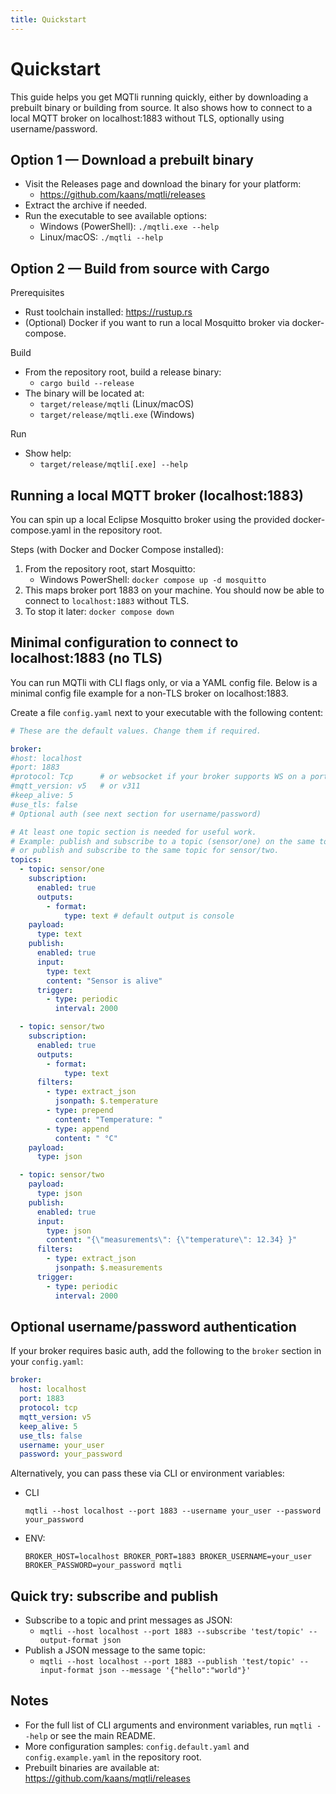 ```yaml
---
title: Quickstart
---
```


Quickstart
==========

This guide helps you get MQTli running quickly, either by downloading a prebuilt binary or building from source. It also shows how to connect to a local MQTT broker on localhost:1883 without TLS, optionally using username/password.

Option 1 — Download a prebuilt binary
-------------------------------------
- Visit the Releases page and download the binary for your platform:
  - https://github.com/kaans/mqtli/releases
- Extract the archive if needed.
- Run the executable to see available options:
  - Windows (PowerShell): `./mqtli.exe --help`
  - Linux/macOS: `./mqtli --help`

Option 2 — Build from source with Cargo
---------------------------------------
Prerequisites
- Rust toolchain installed: https://rustup.rs
- (Optional) Docker if you want to run a local Mosquitto broker via docker-compose.

Build
- From the repository root, build a release binary:
  - `cargo build --release`
- The binary will be located at:
  - `target/release/mqtli` (Linux/macOS)
  - `target/release/mqtli.exe` (Windows)

Run
- Show help:
  - `target/release/mqtli[.exe] --help`

Running a local MQTT broker (localhost:1883)
-------------------------------------------
You can spin up a local Eclipse Mosquitto broker using the provided docker-compose.yaml in the repository root.

Steps (with Docker and Docker Compose installed):
1) From the repository root, start Mosquitto:
   - Windows PowerShell: `docker compose up -d mosquitto`
2) This maps broker port 1883 on your machine. You should now be able to connect to `localhost:1883` without TLS.
3) To stop it later: `docker compose down`

Minimal configuration to connect to localhost:1883 (no TLS)
-----------------------------------------------------------
You can run MQTli with CLI flags only, or via a YAML config file. Below is a minimal config file example for a non‑TLS broker on localhost:1883.

Create a file `config.yaml` next to your executable with the following content:

```yaml
# These are the default values. Change them if required.

broker:
#host: localhost
#port: 1883
#protocol: Tcp      # or websocket if your broker supports WS on a port
#mqtt_version: v5   # or v311
#keep_alive: 5
#use_tls: false
# Optional auth (see next section for username/password)

# At least one topic section is needed for useful work.
# Example: publish and subscribe to a topic (sensor/one) on the same topic entry,
# or publish and subscribe to the same topic for sensor/two.
topics:
  - topic: sensor/one
    subscription:
      enabled: true
      outputs:
        - format:
            type: text # default output is console
    payload:
      type: text
    publish:
      enabled: true
      input:
        type: text
        content: "Sensor is alive"
      trigger:
        - type: periodic
          interval: 2000

  - topic: sensor/two
    subscription:
      enabled: true
      outputs:
        - format:
            type: text
      filters:
        - type: extract_json
          jsonpath: $.temperature
        - type: prepend
          content: "Temperature: "
        - type: append
          content: " °C"
    payload:
      type: json

  - topic: sensor/two
    payload:
      type: json
    publish:
      enabled: true
      input:
        type: json
        content: "{\"measurements\": {\"temperature\": 12.34} }"
      filters:
        - type: extract_json
          jsonpath: $.measurements
      trigger:
        - type: periodic
          interval: 2000
```

Optional username/password authentication
----------------------------------------
If your broker requires basic auth, add the following to the `broker` section in your `config.yaml`:

```yaml
broker:
  host: localhost
  port: 1883
  protocol: tcp
  mqtt_version: v5
  keep_alive: 5
  use_tls: false
  username: your_user
  password: your_password
```

Alternatively, you can pass these via CLI or environment variables:
- CLI

  `mqtli --host localhost --port 1883 --username your_user --password your_password`
- ENV:

  `BROKER_HOST=localhost BROKER_PORT=1883 BROKER_USERNAME=your_user BROKER_PASSWORD=your_password mqtli`

Quick try: subscribe and publish
--------------------------------
- Subscribe to a topic and print messages as JSON:
  - `mqtli --host localhost --port 1883 --subscribe 'test/topic' --output-format json`
- Publish a JSON message to the same topic:
  - `mqtli --host localhost --port 1883 --publish 'test/topic' --input-format json --message '{"hello":"world"}'`

Notes
-----
- For the full list of CLI arguments and environment variables, run `mqtli --help` or see the main README.
- More configuration samples: `config.default.yaml` and `config.example.yaml` in the repository root.
- Prebuilt binaries are available at: https://github.com/kaans/mqtli/releases
